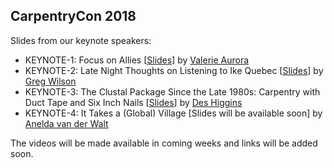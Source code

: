 ## CarpentryCon 2018

Slides from our keynote speakers:

- KEYNOTE-1: Focus on Allies [[Slides](https://frameshiftconsultingdotcom.files.wordpress.com/2018/05/carpentryconslides.pdf)] by [Valerie Aurora](https://twitter.com/vaurorapub)
- KEYNOTE-2: Late Night Thoughts on Listening to Ike Quebec [[Slides](http://third-bit.com/2018/05/30/late-nights-thoughts.html)] by [Greg Wilson](https://twitter.com/gvwilson)
- KEYNOTE-3: The Clustal Package Since the Late 1980s: Carpentry with Duct Tape and Six Inch Nails [[Slides](https://github.com/carpentries/carpentrycon/blob/master/Sessions/2018-05-30/DesHiggins-CarpentryUCD2018.pdf)] by [Des Higgins](https://twitter.com/HigginsDes)
- KEYNOTE-4: It Takes a (Global) Village [Slides will be available soon] by [Anelda van der Walt](https://twitter.com/aneldavdw)

The videos will be made available in coming weeks and links will be added soon.
